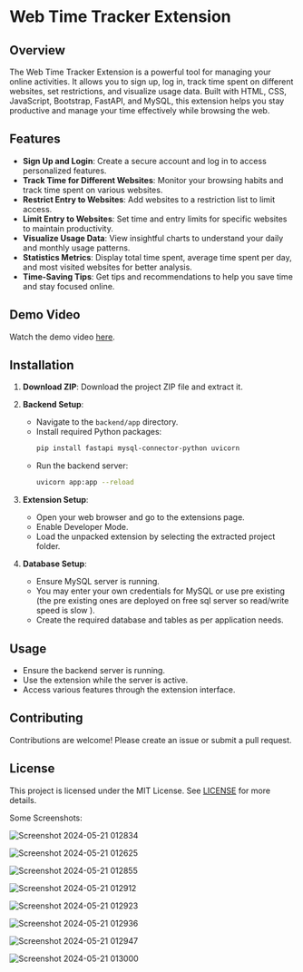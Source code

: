 # Web Time Tracker Extension

## Overview

The Web Time Tracker Extension is a powerful tool for managing your online activities. It allows you to sign up, log in, track time spent on different websites, set restrictions, and visualize usage data. Built with HTML, CSS, JavaScript, Bootstrap, FastAPI, and MySQL, this extension helps you stay productive and manage your time effectively while browsing the web.

## Features

- **Sign Up and Login**: Create a secure account and log in to access personalized features.
- **Track Time for Different Websites**: Monitor your browsing habits and track time spent on various websites.
- **Restrict Entry to Websites**: Add websites to a restriction list to limit access.
- **Limit Entry to Websites**: Set time and entry limits for specific websites to maintain productivity.
- **Visualize Usage Data**: View insightful charts to understand your daily and monthly usage patterns.
- **Statistics Metrics**: Display total time spent, average time spent per day, and most visited websites for better analysis.
- **Time-Saving Tips**: Get tips and recommendations to help you save time and stay focused online.

## Demo Video

Watch the demo video [here](https://drive.google.com/file/d/1RoTf148fFrKcU4RD4si78mWKmsvOoXXe/view?usp=sharing).

## Installation

1. **Download ZIP**: Download the project ZIP file and extract it.

2. **Backend Setup**:
   - Navigate to the `backend/app` directory.
   - Install required Python packages:
     ```bash
     pip install fastapi mysql-connector-python uvicorn
     ```
   - Run the backend server:
     ```bash
     uvicorn app:app --reload
     ```

3. **Extension Setup**:
   - Open your web browser and go to the extensions page.
   - Enable Developer Mode.
   - Load the unpacked extension by selecting the extracted project folder.

4. **Database Setup**:
   - Ensure MySQL server is running.
   - You may enter your own credentials for MySQL or use pre existing (the pre existing ones are deployed on free sql server so read/write speed is slow ).
   - Create the required database and tables as per application needs.

## Usage

- Ensure the backend server is running.
- Use the extension while the server is active.
- Access various features through the extension interface.

## Contributing

Contributions are welcome! Please create an issue or submit a pull request.

## License

This project is licensed under the MIT License. See [LICENSE](LICENSE) for more details.


Some Screenshots:







![Screenshot 2024-05-21 012834](https://github.com/Nee-Shar/Web-Extension-TIme-Tracker/assets/99169026/ecdf9d47-1ed9-4db2-965a-5b421bd3eacc)



![Screenshot 2024-05-21 012625](https://github.com/Nee-Shar/Web-Extension-TIme-Tracker/assets/99169026/cd75a964-7c5a-436b-9fe7-668ded89cfc9)



![Screenshot 2024-05-21 012855](https://github.com/Nee-Shar/Web-Extension-TIme-Tracker/assets/99169026/f8424ff2-c9c4-4837-aa2a-cc8ab7afbd7f)



![Screenshot 2024-05-21 012912](https://github.com/Nee-Shar/Web-Extension-TIme-Tracker/assets/99169026/70e3e354-37d4-48fd-a4a4-340d1600db76)




![Screenshot 2024-05-21 012923](https://github.com/Nee-Shar/Web-Extension-TIme-Tracker/assets/99169026/9234ad36-8a15-4f52-b2d5-b1accf9bba4d)




![Screenshot 2024-05-21 012936](https://github.com/Nee-Shar/Web-Extension-TIme-Tracker/assets/99169026/00f1f9f1-4781-4f49-8b81-7ace006d2038)



![Screenshot 2024-05-21 012947](https://github.com/Nee-Shar/Web-Extension-TIme-Tracker/assets/99169026/bc5f554e-21e5-49ee-949d-919a7ed01a32)





![Screenshot 2024-05-21 013000](https://github.com/Nee-Shar/Web-Extension-TIme-Tracker/assets/99169026/f93878fb-a256-4ab2-bca2-54507faee0ec)
